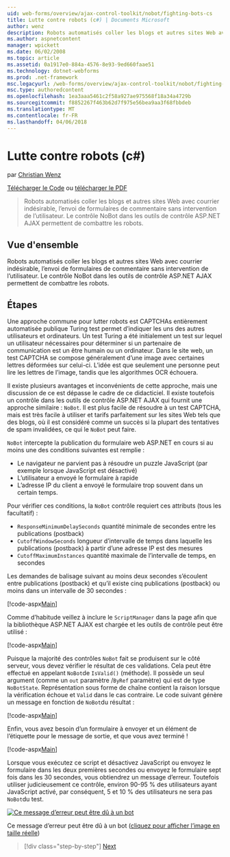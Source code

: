 ```yaml
---
uid: web-forms/overview/ajax-control-toolkit/nobot/fighting-bots-cs
title: Lutte contre robots (c#) | Documents Microsoft
author: wenz
description: Robots automatisés coller les blogs et autres sites Web avec courrier indésirable, l’envoi de formulaires de commentaire sans intervention de l’utilisateur. Le contrôle NoBot dans la Con AJAX ASP.NET...
ms.author: aspnetcontent
manager: wpickett
ms.date: 06/02/2008
ms.topic: article
ms.assetid: 0a1917e0-884a-4576-8e93-9ed660faae51
ms.technology: dotnet-webforms
ms.prod: .net-framework
msc.legacyurl: /web-forms/overview/ajax-control-toolkit/nobot/fighting-bots-cs
msc.type: authoredcontent
ms.openlocfilehash: 1ea3aaa5461c2f58a927ae975568f18a34a4729b
ms.sourcegitcommit: f8852267f463b62d7f975e56bea9aa3f68fbbdeb
ms.translationtype: MT
ms.contentlocale: fr-FR
ms.lasthandoff: 04/06/2018
---
```

<a name="fighting-bots-c"></a>Lutte contre robots (c#)
====================
par [Christian Wenz](https://github.com/wenz)

[Télécharger le Code](http://download.microsoft.com/download/9/3/f/93f8daea-bebd-4821-833b-95205389c7d0/NoBot0.cs.zip) ou [télécharger le PDF](http://download.microsoft.com/download/b/6/a/b6ae89ee-df69-4c87-9bfb-ad1eb2b23373/nobot0CS.pdf)

> Robots automatisés coller les blogs et autres sites Web avec courrier indésirable, l’envoi de formulaires de commentaire sans intervention de l’utilisateur. Le contrôle NoBot dans les outils de contrôle ASP.NET AJAX permettent de combattre les robots.


## <a name="overview"></a>Vue d'ensemble

Robots automatisés coller les blogs et autres sites Web avec courrier indésirable, l’envoi de formulaires de commentaire sans intervention de l’utilisateur. Le contrôle NoBot dans les outils de contrôle ASP.NET AJAX permettent de combattre les robots.

## <a name="steps"></a>Étapes

Une approche commune pour lutter robots est CAPTCHAs entièrement automatisée publique Turing test permet d’indiquer les uns des autres utilisateurs et ordinateurs. Un test Turing a été initialement un test sur lequel un utilisateur nécessaires pour déterminer si un partenaire de communication est un être humain ou un ordinateur. Dans le site web, un test CAPTCHA se compose généralement d’une image avec certaines lettres déformées sur celui-ci. L’idée est que seulement une personne peut lire les lettres de l’image, tandis que les algorithmes OCR échouera.

Il existe plusieurs avantages et inconvénients de cette approche, mais une discussion de ce est dépasse le cadre de ce didacticiel. Il existe toutefois un contrôle dans les outils de contrôle ASP.NET AJAX qui fournit une approche similaire : `NoBot`. Il est plus facile de résoudre à un test CAPTCHA, mais est très facile à utiliser et tarifs parfaitement sur les sites Web tels que des blogs, où il est considéré comme un succès si la plupart des tentatives de spam invalidées, ce qui le `NoBot` peut faire.

`NoBot` intercepte la publication du formulaire web ASP.NET en cours si au moins une des conditions suivantes est remplie :

- Le navigateur ne parvient pas à résoudre un puzzle JavaScript (par exemple lorsque JavaScript est désactivé)
- L’utilisateur a envoyé le formulaire à rapide
- L’adresse IP du client a envoyé le formulaire trop souvent dans un certain temps.

Pour vérifier ces conditions, la `NoBot` contrôle requiert ces attributs (tous les facultatif) :

- `ResponseMinimumDelaySeconds` quantité minimale de secondes entre les publications (postback)
- `CutoffWindowSeconds` longueur d’intervalle de temps dans laquelle les publications (postback) à partir d’une adresse IP est des mesures
- `CutoffMaximumInstances` quantité maximale de l’intervalle de temps, en secondes

Les demandes de balisage suivant au moins deux secondes s’écoulent entre publications (postback) et qu’il existe cinq publications (postback) ou moins dans un intervalle de 30 secondes :

[!code-aspx[Main](fighting-bots-cs/samples/sample1.aspx)]

Comme d’habitude veillez à inclure le `ScriptManager` dans la page afin que la bibliothèque ASP.NET AJAX est chargée et les outils de contrôle peut être utilisé :

[!code-aspx[Main](fighting-bots-cs/samples/sample2.aspx)]

Puisque la majorité des contrôles `NoBot` fait se produisent sur le côté serveur, vous devez vérifier le résultat de ces validations. Cela peut être effectué en appelant `NoBot`de `IsValid()` (méthode). Il possède un seul argument (comme un `out` paramètre /`ByRef` paramètre) qui est de type `NoBotState`. Représentation sous forme de chaîne contient la raison lorsque la vérification échoue et `Valid` dans le cas contraire. Le code suivant génère un message en fonction de `NoBot`du résultat :

[!code-aspx[Main](fighting-bots-cs/samples/sample3.aspx)]

Enfin, vous avez besoin d’un formulaire à envoyer et un élément de l’étiquette pour le message de sortie, et que vous avez terminé !

[!code-aspx[Main](fighting-bots-cs/samples/sample4.aspx)]

Lorsque vous exécutez ce script et désactivez JavaScript ou envoyez le formulaire dans les deux premières secondes ou envoyez le formulaire sept fois dans les 30 secondes, vous obtiendrez un message d’erreur. Toutefois utiliser judicieusement ce contrôle, environ 90-95 % des utilisateurs ayant JavaScript activé, par conséquent, 5 et 10 % des utilisateurs ne sera pas `NoBot`du test.


[![Ce message d’erreur peut être dû à un bot](fighting-bots-cs/_static/image2.png)](fighting-bots-cs/_static/image1.png)

Ce message d’erreur peut être dû à un bot ([cliquez pour afficher l’image en taille réelle](fighting-bots-cs/_static/image3.png))

> [!div class="step-by-step"]
> [Next](fighting-bots-vb.md)

